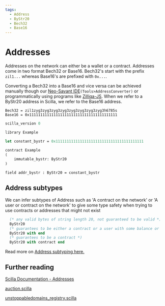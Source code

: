 ```yaml
---
tags:
  - Address
  - ByStr20
  - Bech32
  - Base16
---
```


# Addresses

Addresses on the network can either be a wallet or a contract. Addresses come in two format Bech32 or Base16. Bech32's start with the prefix ```zil1...``` whereas Base16's are prefixed with ```0x...```.

Converting a Bech32 into a Base16 and vice versa can be achieved manually though our [Neo-Savant IDE](https://ide.zilliqa.com/)`(Tools>AddressConverter)` or programmatically using programs like [Zilliqa-JS](https://github.com/Zilliqa/Zilliqa-JavaScript-Library). When we refer to a ByStr20 address in Scilla, we refer to the Base16 address.

```text
Bech32 = zil1zyg3zyg3zyg3zyg3zyg3zyg3zyg3zyg3h6785s
Base16 = 0x1111111111111111111111111111111111111111
```

```ocaml
scilla_version 0

library Example

let constant_bystr = 0x1111111111111111111111111111111111111111

contract Example
(
    immutable_bystr: ByStr20
)

field addr_bystr : ByStr20 = constant_bystr
```

## Address subtypes

We can infer subtypes of Address such as 'A contract on the network' or 'A user or contract on the network' to give some type safety when trying to use contracts or addresses that might not exist

```ocaml
  (* any valid bytes of string length 20, not guaranteed to be valid *)
  ByStr20
  (* guarantees to be either a contract or a user with some balance or nonce >= 1*)
  ByStr20 with end
  (* guarantees to be a contract *)
  ByStr20 with contract end
```

Read more on [Address subtyping here.](https://scilla.readthedocs.io/en/latest/scilla-in-depth.html?highlight=with%20end#address-subtyping)

## Further reading

[Scilla Documentation - Addresses](https://scilla.readthedocs.io/en/latest/scilla-in-depth.html?highlight=bystr20#addresses)

[auction.scilla](https://github.com/Zilliqa/scilla/blob/master/tests/contracts/auction.scilla)

[unstoppabledomains_registry.scilla](https://github.com/Zilliqa/zli/blob/c35fbac35edb5c6987b8a5881490a7cacb4cb1be/testsuite/contracts/UnstoppableDomains/Registry.scilla)
